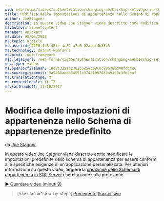 ```yaml
---
uid: web-forms/videos/authentication/changing-membership-settings-in-the-default-membership-schema
title: Modifica delle impostazioni di appartenenza nello Schema di appartenenze predefinito | Documenti Microsoft
author: JoeStagner
description: In questo video Joe Stagner viene descritto come modificare le impostazioni predefinite dello schema di appartenenza per essere conformi alle specifiche esigenze di un'applicazione personalizzata. Per...
ms.author: aspnetcontent
manager: wpickett
ms.date: 08/04/2008
ms.topic: article
ms.assetid: 7770f4b8-48fe-4c82-a7c6-02aeef4b85b5
ms.technology: dotnet-webforms
ms.prod: .net-framework
msc.legacyurl: /web-forms/videos/authentication/changing-membership-settings-in-the-default-membership-schema
msc.type: video
ms.openlocfilehash: 1ee8c32aaa23023625ec08c0c79678bd48fdcac6
ms.sourcegitcommit: 9a9483aceb34591c97451997036a9120c3fe2baf
ms.translationtype: MT
ms.contentlocale: it-IT
ms.lasthandoff: 11/10/2017
---
```

<a name="changing-membership-settings-in-the-default-membership-schema"></a>Modifica delle impostazioni di appartenenza nello Schema di appartenenze predefinito
====================
da [Joe Stagner](https://github.com/JoeStagner)

In questo video Joe Stagner viene descritto come modificare le impostazioni predefinite dello schema di appartenenza per essere conformi alle specifiche esigenze di un'applicazione personalizzata. Per ulteriori informazioni su questo video, leggere la [creazione dello Schema di appartenenza in SQL Server](../../overview/older-versions-security/membership/creating-the-membership-schema-in-sql-server-vb.md) esercitazione sulla protezione.

[&#9654; Guardare video (minuti 9)](https://channel9.msdn.com/Blogs/ASP-NET-Site-Videos/changing-membership-settings-in-the-default-membership-schema)

>[!div class="step-by-step"]
[Precedente](configuring-sql-to-work-with-membership-schemas.md)
[Successivo](creating-user-accounts-with-the-create-user-wizard.md)
